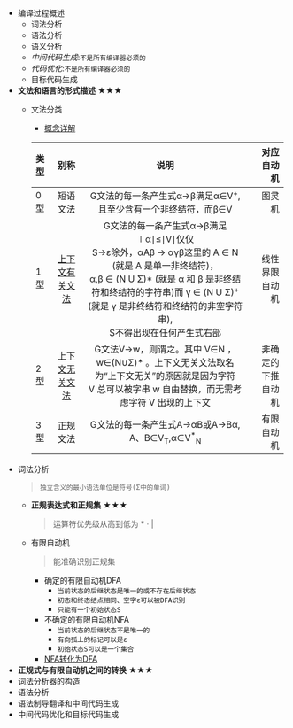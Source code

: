 + 编译过程概述
  + 词法分析
  + 语法分析
  + 语义分析
  + _中间代码生成_:`不是所有编译器必须的`
  + _代码优化_:`不是所有编译器必须的`
  + 目标代码生成
+ **文法和语言的形式描述** ★★★
    + 文法分类
      + [概念详解](https://wenku.baidu.com/view/d80eada5d4bbfd0a79563c1ec5da50e2534dd17f.html)
      
      |类型|别称|说明|对应自动机|
      |:----|:----:|:----:|----:|
      |0型|短语文法|G文法的每一条产生式α→β满足α∈V<sup>+</sup>,</br>且至少含有一个非终结符，而β∈V|图灵机|
      |1型|[上下文有关文法](https://baike.baidu.com/item/%E4%B8%8A%E4%B8%8B%E6%96%87%E6%9C%89%E5%85%B3%E6%96%87%E6%B3%95)|G文法的每一条产生式α→β满足∣α∣≤∣V∣仅仅</br>S→ε除外，αAβ → αγβ这里的 A ∈ N (就是 A 是单一非终结符)，</br>α,β ∈ (N U Σ)* (就是 α 和 β 是非终结符和终结符的字符串)而 γ ∈ (N U Σ)<sup>+</sup>(就是 γ 是非终结符和终结符的非空字符串),</br>S不得出现在任何产生式右部|线性界限自动机|
      |2型|[上下文无关文法](https://baike.baidu.com/item/%E4%B8%8A%E4%B8%8B%E6%96%87%E6%97%A0%E5%85%B3%E6%96%87%E6%B3%95/2001908)|G文法V->w，则谓之。其中 V∈N ，w∈(N∪Σ)* 。上下文无关文法取名为“上下文无关”的原因就是因为字符</br> V 总可以被字串 w 自由替换，而无需考虑字符 V 出现的上下文|非确定的下推自动机|
      |3型|正规文法|G文法的每一条产生式A→αB或A→Bα,</br>A、B∈V<sub>T</sub>,α∈V<sup>*</sup><sub>N<sub>|有限自动机|
+ 词法分析
    > `独立含义的最小语法单位是符号(Σ中的单词)`
    + **正规表达式和正规集** ★★★
      > 运算符优先级从高到低为 * · | 
    + 有限自动机
      > 能准确识别正规集
      + 确定的有限自动机DFA
        + `当前状态的后继状态是唯一的或不存在后继状态`
        + `初态和终态结点相同、空字ε可以被DFA识别`
        + `只能有一个初始状态S`
      + 不确定的有限自动机NFA
        + `当前状态的后继状态不是唯一的`
        + `有向弧上的标记可以是ε`
        + `初始状态S可以是一个集合`
      + [NFA转化为DFA](https://www.bilibili.com/video/av22601787)
+ **正规式与有限自动机之间的转换** ★★★
+ 词法分析器的构造
+ 语法分析
+ 语法制导翻译和中间代码生成
+ 中间代码优化和目标代码生成
